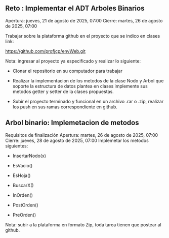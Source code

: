 ## Reto : Implementar el ADT Arboles Binarios

Apertura: jueves, 21 de agosto de 2025, 07:00
Cierre: martes, 26 de agosto de 2025, 07:00

Trabajar sobre la plataforma github en el proyecto que se indico en clases link:

https://github.com/profjcp/envWeb.git

Nota: ingresar al proyecto ya especificado y realizar lo siguiente:

- Clonar el repositorio en su computador para trabajar

- Realizar la implementacion de los metodos de la clase Nodo y Arbol que soporte la estructura de datos plantea en clases implemente sus metodos getter y setter de la clases propuestas.

- Subir el proyecto terminado y funcional en un archivo .rar o .zip, realizar los push en sus ramas correspondiente en github.

## Arbol binario: Implemetacion de metodos

Requisitos de finalización
Apertura: martes, 26 de agosto de 2025, 07:00
Cierre: jueves, 28 de agosto de 2025, 07:00
Implemetar los metodos siguientes:

- InsertarNodo(x)

- EsVacio()

- EsHoja()

- BuscarX()

- InOrden()

- PostOrden()

- PreOrden()

Nota: subir a la plataforma en formato Zip, toda tarea tienen que postear al github.
